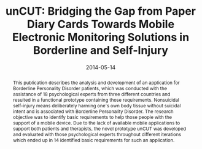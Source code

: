 ---
abstract: This publication describes the analysis and development of an application
  for Borderline Personality Disorder patients, which was conducted with the assistance
  of 18 psychological experts from three different countries and resulted in a functional
  prototype containing those requirements. Nonsuicidal self-injury means deliberately
  harming one´s own body tissue without suicidal intent and is associated with Borderline
  Personality Disorder. The research objective was to identify basic requirements
  to help those people with the support of a mobile device. Due to the lack of available
  mobile applications to support both patients and therapists, the novel prototype
  unCUT was developed and evaluated with those psychological experts throughout different
  iterations which ended up in 14 identified basic requirements for such an application.
authors:
- Nadja Lederer
- Thomas Grechenig
- René Baranyi
date: '2014-05-14'
featured: false
links:
- name: Publik
  url: https://publik.tuwien.ac.at/showentry.php?ID=235992&lang=1
publication_types:
- '0'
publishDate: '2014-05-14'
title: 'unCUT: Bridging the Gap from Paper Diary Cards Towards Mobile Electronic Monitoring
  Solutions in Borderline and Self-Injury'
url_pdf: ''
---